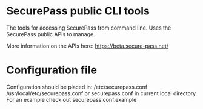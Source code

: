 SecurePass public CLI tools
===========================

The tools for accessing SecurePass from command line.
Uses the SecurePass public APIs to manage.


More information on the APIs here:
https://beta.secure-pass.net/



Configuration file
==================

Configuration should be placed in:
/etc/securepass.conf /usr/local/etc/securepass.conf or securepass.conf in current local directory.
For an example check out securepass.conf.example
